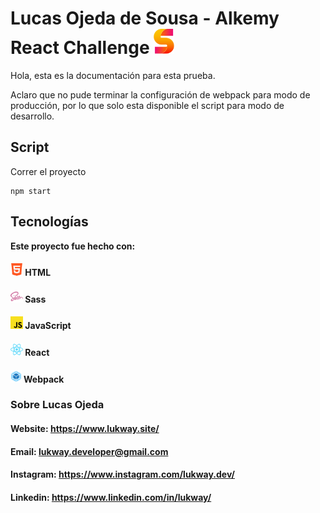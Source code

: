 # Lucas Ojeda de Sousa - Alkemy React Challenge <img src="https://github.com/lukway-dev/Alkemy-React/blob/master/public/icon.svg" title="Superteam Logo" height=40/>

Hola, esta es la documentación para esta prueba.

Aclaro que no pude terminar la configuración de webpack para modo de producción, por lo que solo esta disponible el script para modo de desarrollo.

## Script

Correr el proyecto
```
npm start
```

## Tecnologías

**Este proyecto fue hecho con:**
#### <img src="https://github.com/Lukway-developer/Logos/blob/master/html.svg" title="HTML Logo" height=20/> HTML
#### <img src="https://github.com/Lukway-developer/Logos/blob/master/sass.svg" title="Sass Logo" height=20/> Sass
#### <img src="https://github.com/Lukway-developer/Logos/blob/master/js.svg" title="JavaScript Logo" height=20/> JavaScript
#### <img src="https://github.com/Lukway-developer/Logos/blob/master/react.svg" title="React Logo" height=20/> React
#### <img src="https://github.com/Lukway-developer/Logos/blob/master/webpack.svg" title="Webpack Logo" height=20/> Webpack


### Sobre Lucas Ojeda

#### Website: https://www.lukway.site/
#### Email: lukway.developer@gmail.com
#### Instagram: https://www.instagram.com/lukway.dev/
#### Linkedin: https://www.linkedin.com/in/lukway/